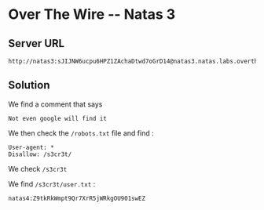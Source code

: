 # Over The Wire -- Natas 3

## Server URL
```
http://natas3:sJIJNW6ucpu6HPZ1ZAchaDtwd7oGrD14@natas3.natas.labs.overthewire.org
```

## Solution
We find a comment that says
```
Not even google will find it
```

We then check the `/robots.txt` file and find :
```
User-agent: *
Disallow: /s3cr3t/
```

We check `/s3cr3t`

We find `/s3cr3t/user.txt` :
```
natas4:Z9tkRkWmpt9Qr7XrR5jWRkgOU901swEZ
```

